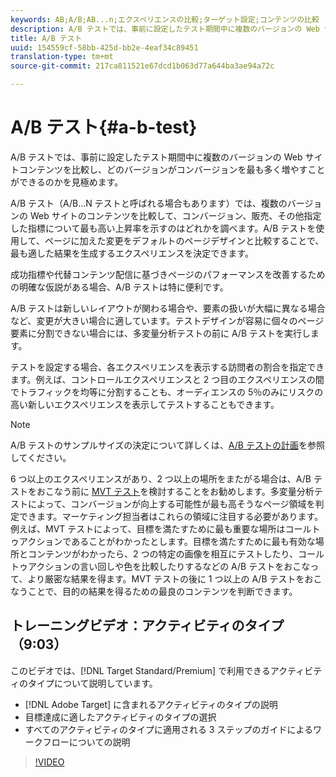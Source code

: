 ```yaml
---
keywords: AB;A/B;AB...n;エクスペリエンスの比較;ターゲット設定;コンテンツの比較
description: A/B テストでは、事前に設定したテスト期間中に複数のバージョンの Web サイトコンテンツを比較し、どのバージョンがコンバージョンを最も多く増やすことができるのかを見極めます。
title: A/B テスト
uuid: 154559cf-58bb-425d-bb2e-4eaf34c89451
translation-type: tm+mt
source-git-commit: 217ca811521e67dcd1b063d77a644ba3ae94a72c

---
```



# A/B テスト{#a-b-test}

A/B テストでは、事前に設定したテスト期間中に複数のバージョンの Web サイトコンテンツを比較し、どのバージョンがコンバージョンを最も多く増やすことができるのかを見極めます。

A/B テスト（A/B...N テストと呼ばれる場合もあります）では、複数のバージョンの Web サイトのコンテンツを比較して、コンバージョン、販売、その他指定した指標について最も高い上昇率を示すのはどれかを調べます。A/B テストを使用して、ページに加えた変更をデフォルトのページデザインと比較することで、最も適した結果を生成するエクスペリエンスを決定できます。

成功指標や代替コンテンツ配信に基づきページのパフォーマンスを改善するための明確な仮説がある場合、A/B テストは特に便利です。

A/B テストは新しいレイアウトが関わる場合や、要素の扱いが大幅に異なる場合など、変更が大きい場合に適しています。テストデザインが容易に個々のページ要素に分割できない場合には、多変量分析テストの前に A/B テストを実行します。

テストを設定する場合、各エクスペリエンスを表示する訪問者の割合を指定できます。例えば、コントロールエクスペリエンスと 2 つ目のエクスペリエンスの間でトラフィックを均等に分割することも、オーディエンスの 5％のみにリスクの高い新しいエクスペリエンスを表示してテストすることもできます。

>[!NOTE]
>
>A/B テストのサンプルサイズの決定について詳しくは、[A/B テストの計画](../../c-activities/t-test-ab/sample-size-determination.md#concept_2801F552DB874C20B8A17C1B774C0383)を参照してください。

6 つ以上のエクスペリエンスがあり、2 つ以上の場所をまたがる場合は、A/B テストをおこなう前に [MVT テスト](/help/c-activities/c-multivariate-testing/multivariate-testing.md)を検討することをお勧めします。多変量分析テストによって、コンバージョンが向上する可能性が最も高そうなページ領域を判定できます。マーケティング担当者はこれらの領域に注目する必要があります。例えば、MVT テストによって、目標を満たすために最も重要な場所はコールトゥアクションであることがわかったとします。目標を満たすために最も有効な場所とコンテンツがわかったら、2 つの特定の画像を相互にテストしたり、コールトゥアクションの言い回しや色を比較したりするなどの A/B テストをおこなって、より厳密な結果を得ます。MVT テストの後に 1 つ以上の A/B テストをおこなうことで、目的の結果を得るための最良のコンテンツを判断できます。

## トレーニングビデオ：アクティビティのタイプ（9:03）

このビデオでは、[!DNL Target Standard/Premium] で利用できるアクティビティのタイプについて説明しています。

* [!DNL Adobe Target] に含まれるアクティビティのタイプの説明
* 目標達成に適したアクティビティのタイプの選択
* すべてのアクティビティのタイプに適用される 3 ステップのガイドによるワークフローについての説明

>[!VIDEO](https://video.tv.adobe.com/v/17386?captions=jpn)
